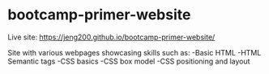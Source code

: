 # bootcamp-primer-website
Live site: https://jeng200.github.io/bootcamp-primer-website/

Site with various webpages showcasing skills such as:
-Basic HTML
-HTML Semantic tags
-CSS basics
-CSS box model
-CSS positioning and layout